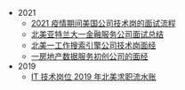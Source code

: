 - 2021
    - [2021 疫情期间美国公司技术岗的面试流程](/work/interview/2021/steps-for-it-interview.md)
    - [北美亚特兰大一金融服务公司面试总结](/work/interview/2021/north-america-atlanta-financial-services.md)
    - [北美一工作搜索引擎公司技术岗面经](/work/interview/2021/north-america-search-engines.md)
    - [一房地产数据服务初创公司的面经](/work/interview/2021/real-estate-start-up-company.md)
- 2019
    - [IT 技术岗位 2019 年北美求职流水账](/work/interview/2019/it-job-hunting-2019.md)

